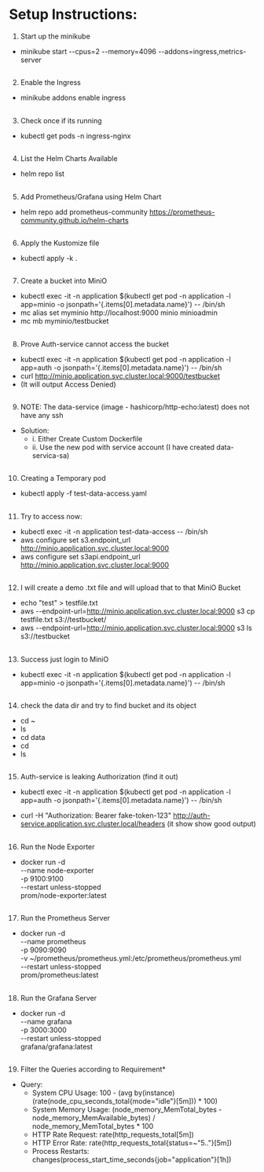 # Setup Instructions:

1. Start up the minikube
- minikube start --cpus=2 --memory=4096 --addons=ingress,metrics-server

##

2. Enable the Ingress
- minikube addons enable ingress

##

3. Check once if its running
- kubectl get pods -n ingress-nginx

##

4. List the Helm Charts Available
- helm repo list

##

5. Add Prometheus/Grafana using Helm Chart
- helm repo add prometheus-community https://prometheus-community.github.io/helm-charts

##

6. Apply the Kustomize file
- kubectl apply -k .

##

7. Create a bucket into MiniO
- kubectl exec -it -n application $(kubectl get pod -n application -l app=minio -o jsonpath='{.items[0].metadata.name}') -- /bin/sh
- mc alias set myminio http://localhost:9000 minio minioadmin
- mc mb myminio/testbucket

##

8. Prove Auth-service cannot access the bucket
- kubectl exec -it -n application $(kubectl get pod -n application -l app=auth -o jsonpath='{.items[0].metadata.name}') -- /bin/sh
- curl http://minio.application.svc.cluster.local:9000/testbucket
- (It will output Access Denied)

##

9. NOTE: The data-service (image - hashicorp/http-echo:latest) does not have any ssh
- Solution:  
    - i.  Either Create Custom Dockerfile
    - ii. Use the new pod with service account (I have created data-servica-sa)

##

10. Creating a Temporary pod
- kubectl apply -f test-data-access.yaml

##

11. Try to access now:
- kubectl exec -it -n application test-data-access -- /bin/sh
- aws configure set s3.endpoint_url http://minio.application.svc.cluster.local:9000
- aws configure set s3api.endpoint_url http://minio.application.svc.cluster.local:9000

##

12. I will create a demo .txt file and will upload that to that MiniO Bucket
- echo "test" > testfile.txt
- aws --endpoint-url=http://minio.application.svc.cluster.local:9000 s3 cp testfile.txt s3://testbucket/
- aws --endpoint-url=http://minio.application.svc.cluster.local:9000 s3 ls s3://testbucket

##

13. Success just login to MiniO
- kubectl exec -it -n application $(kubectl get pod -n application -l app=minio -o jsonpath='{.items[0].metadata.name}') -- /bin/sh

##

14. check the data dir and try to find bucket and its object
- cd ~
- ls 
- cd data
- cd <bucket-name>
- ls

##

15. Auth-service is leaking Authorization (find it out)
- kubectl exec -it -n application $(kubectl get pod -n application -l app=auth -o jsonpath='{.items[0].metadata.name}') -- /bin/sh

- curl -H "Authorization: Bearer fake-token-123" http://auth-service.application.svc.cluster.local/headers
(it show show good output)

##

16. Run the Node Exporter
- docker run -d \
  --name node-exporter \
  -p 9100:9100 \
  --restart unless-stopped \
  prom/node-exporter:latest

##

17. Run the Prometheus Server
- docker run -d \
  --name prometheus \
  -p 9090:9090 \
  -v ~/prometheus/prometheus.yml:/etc/prometheus/prometheus.yml \
  --restart unless-stopped \
  prom/prometheus:latest

##

18. Run the Grafana Server
- docker run -d \
  --name grafana \
  -p 3000:3000 \
  --restart unless-stopped \
  grafana/grafana:latest

##

19. Filter the Queries according to Requirement*
- Query:
    - System CPU Usage: 100 - (avg by(instance) (rate(node_cpu_seconds_total{mode="idle"}[5m])) * 100)
    - System Memory Usage: (node_memory_MemTotal_bytes - node_memory_MemAvailable_bytes) / node_memory_MemTotal_bytes * 100
    - HTTP Rate Request: rate(http_requests_total[5m])
    - HTTP Error Rate: rate(http_requests_total{status=~"5.."}[5m])
    - Process Restarts: changes(process_start_time_seconds{job="application"}[1h])